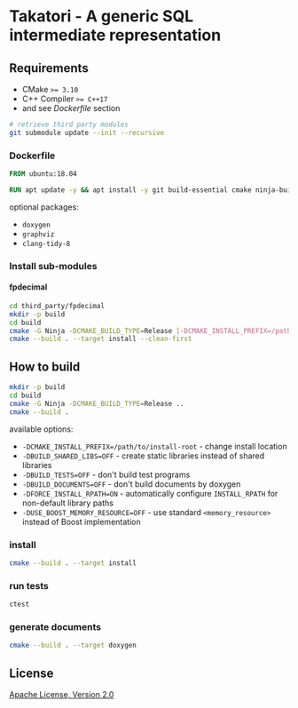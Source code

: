 # Takatori - A generic SQL intermediate representation

## Requirements

* CMake `>= 3.10`
* C++ Compiler `>= C++17`
* and see *Dockerfile* section

```sh
# retrieve third party modules
git submodule update --init --recursive
```

### Dockerfile

```dockerfile
FROM ubuntu:18.04

RUN apt update -y && apt install -y git build-essential cmake ninja-build libboost-container-dev libboost-stacktrace-dev libicu-dev
```

optional packages:

* `doxygen`
* `graphviz`
* `clang-tidy-8`

### Install sub-modules

#### fpdecimal

```sh
cd third_party/fpdecimal
mkdir -p build
cd build
cmake -G Ninja -DCMAKE_BUILD_TYPE=Release [-DCMAKE_INSTALL_PREFIX=/path/to/install] -DBUILD_TESTS=OFF -DBUILD_DOCUMENTS=OFF ..
cmake --build . --target install --clean-first
```

## How to build

```sh
mkdir -p build
cd build
cmake -G Ninja -DCMAKE_BUILD_TYPE=Release ..
cmake --build .
```

available options:

* `-DCMAKE_INSTALL_PREFIX=/path/to/install-root` - change install location
* `-DBUILD_SHARED_LIBS=OFF` - create static libraries instead of shared libraries
* `-DBUILD_TESTS=OFF` - don't build test programs
* `-DBUILD_DOCUMENTS=OFF` - don't build documents by doxygen
* `-DFORCE_INSTALL_RPATH=ON` - automatically configure `INSTALL_RPATH` for non-default library paths
* `-DUSE_BOOST_MEMORY_RESOURCE=OFF` - use standard `<memory_resource>` instead of Boost implementation

### install

```sh
cmake --build . --target install
```

### run tests

```sh
ctest
```

### generate documents

```sh
cmake --build . --target doxygen
```

## License

[Apache License, Version 2.0](http://www.apache.org/licenses/LICENSE-2.0)
